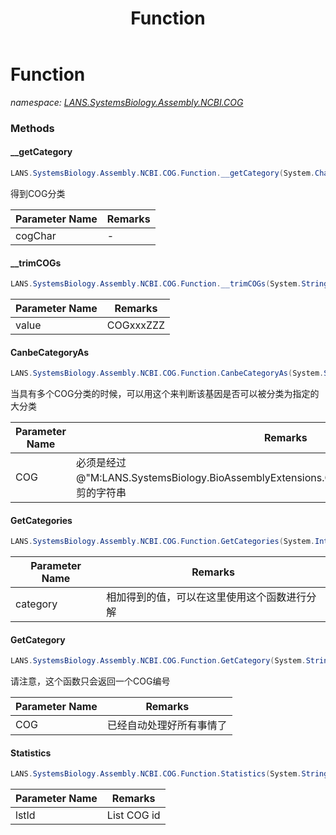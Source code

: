 ﻿---
title: Function
---

# Function
_namespace: [LANS.SystemsBiology.Assembly.NCBI.COG](N-LANS.SystemsBiology.Assembly.NCBI.COG.html)_



### Methods

#### __getCategory
```csharp
LANS.SystemsBiology.Assembly.NCBI.COG.Function.__getCategory(System.Char)
```
得到COG分类

|Parameter Name|Remarks|
|--------------|-------|
|cogChar|-|


#### __trimCOGs
```csharp
LANS.SystemsBiology.Assembly.NCBI.COG.Function.__trimCOGs(System.String)
```


|Parameter Name|Remarks|
|--------------|-------|
|value|COGxxxZZZ|


#### CanbeCategoryAs
```csharp
LANS.SystemsBiology.Assembly.NCBI.COG.Function.CanbeCategoryAs(System.String,LANS.SystemsBiology.Assembly.NCBI.COG.COGCategories)
```
当具有多个COG分类的时候，可以用这个来判断该基因是否可以被分类为指定的大分类

|Parameter Name|Remarks|
|--------------|-------|
|COG|必须是经过@"M:LANS.SystemsBiology.BioAssemblyExtensions.GetCOGCategory(System.String)"修剪的字符串|


#### GetCategories
```csharp
LANS.SystemsBiology.Assembly.NCBI.COG.Function.GetCategories(System.Int32)
```


|Parameter Name|Remarks|
|--------------|-------|
|category|相加得到的值，可以在这里使用这个函数进行分解|


#### GetCategory
```csharp
LANS.SystemsBiology.Assembly.NCBI.COG.Function.GetCategory(System.String)
```
请注意，这个函数只会返回一个COG编号

|Parameter Name|Remarks|
|--------------|-------|
|COG|已经自动处理好所有事情了|


#### Statistics
```csharp
LANS.SystemsBiology.Assembly.NCBI.COG.Function.Statistics(System.String[])
```


|Parameter Name|Remarks|
|--------------|-------|
|lstId|List COG id|






